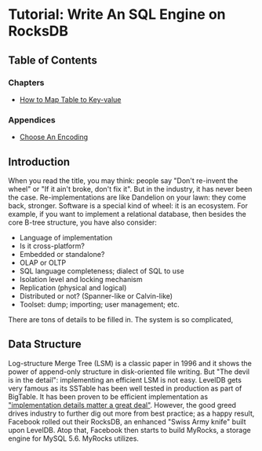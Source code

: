 # Tutorial: Write An SQL Engine on RocksDB

## Table of Contents

### Chapters

- [How to Map Table to Key-value](./how-to-map-table.md)

### Appendices

- [Choose An Encoding](./choose-an-encoding.md)

## Introduction

When you read the title, you may think:
people say "Don't re-invent the wheel" or "If it ain't broke, don't fix it".
But in the industry, it has never been the case. Re-implementations are like
Dandelion on your lawn: they come back, stronger.
Software is a special kind of wheel: it is an ecosystem.
For example, if you want to implement a relational database, then besides the
core B-tree structure, you have also consider:

* Language of implementation
* Is it cross-platform?
* Embedded or standalone?
* OLAP or OLTP
* SQL language completeness; dialect of SQL to use
* Isolation level and locking mechanism
* Replication (physical and logical)
* Distributed or not? (Spanner-like or Calvin-like)
* Toolset: dump; importing; user management; etc.

There are tons of details to be filled in. The system
is so complicated,

## Data Structure

Log-structure Merge Tree (LSM) is a classic paper in 1996 and it shows 
the power of append-only structure in disk-oriented file writing.
But "The devil is in the detail": implementing an efficient LSM is not easy.
LevelDB gets very famous as its SSTable has been well tested in production as part of BigTable.
It has been proven to be efficient implementation as 
["implementation details matter a great deal"](https://www.igvita.com/2012/02/06/sstable-and-log-structured-storage-leveldb/).
However, the good greed drives industry to further dig out more from best practice;
as a happy result, Facebook rolled out their RocksDB, 
an enhanced "Swiss Army knife" built upon LevelDB. Atop that, 
Facebook then starts to build MyRocks, a storage engine for MySQL 5.6.
MyRocks utilizes.


